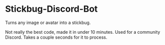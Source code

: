 # Stickbug-Discord-Bot
Turns any image or avatar into a stickbug. 

Not really the best code, made it in under 10 minutes.
Used for a community Discord. Takes a couple seconds for it to process.
